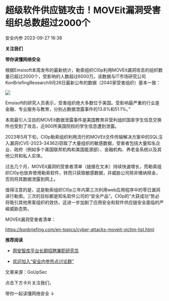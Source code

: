 #  超级软件供应链攻击！MOVEit漏洞受害组织总数超过2000个   
 安全内参   2023-09-27 16:38  
  
**关注我们**  
  
  
**带你读懂网络安全**  
  
  
根据Emsisoft本周发布的最新统计，勒索组织Cl0p利用MOVEit漏洞攻击的组织数量已超过2000个，受影响的人数超过6000万。该数据与IT市场研究公司KonBriefingResearch9月26日最新公布的数据（2040家受害组织）基本一致：  
  
  
![](https://mmbiz.qpic.cn/sz_mmbiz_png/INYsicz2qhvbwxqwqvNwTBA23R1iaKkxO7icbvmAghnFLdicQObvMolbZglhBX1Eeclykx8QdhO35eup2V6YU2iapyQ/640?wx_fmt=png&wxfrom=5&wx_lazy=1&wx_co=1 "")  
  
  
Emsisoft的研究人员表示，受害组织绝大多数位于美国。受影响最严重的行业是金融、专业服务与教育，分别占数据泄露事件的13.8%和51.1%。”  
  
  
本周最引人注目的MOVEit数据泄露事件是美国教育非营利组织国家学生信息交换所也受到了攻击，近900所美国院校的学生信息遭到泄露。  
  
  
2023年5月下旬，Cl0p勒索组织利用流行的MOVEit文件传输解决方案中的SQL注入漏洞(CVE-2023-34362)窃取了大量组织的敏感数据，受害者包括大量知名企业、政府（例如多个美国联邦机构和美国能源部）、金融机构、养老金系统以及其他公共和私人实体。  
  
  
过去几个月，MOVEit漏洞的受害者清单（链接在文末）持续快速增长，而勒索组织Cl0p也放弃使用勒索软件，转而只获取敏感数据，并威胁公司除非缴纳赎金，否则将其数据泄露到网上。  
  
  
值得注意的是，这是勒索组织Cl0p三年内第三次利用web应用程序中的零日漏洞进行勒索。三次的目标都是知名软件公司的“安全产品”。CI0p的“大获成功”势必将吸引其他黑客组织的效仿，这进一步加剧了应用安全和软件供应链安全面临的严峻威胁态势。  
  
  
MOVEit漏洞受害者清单：  
  
https://konbriefing.com/en-topics/cyber-attacks-moveit-victim-list.html  
  
  
**推荐阅读**  
- [网安智库平台长期招聘兼职研究员](http://mp.weixin.qq.com/s?__biz=MzI4NDY2MDMwMw==&mid=2247499450&idx=2&sn=2da3ca2e0b4d4f9f56ea7f7579afc378&chksm=ebfab99adc8d308c3ba6e7a74bd41beadf39f1b0e38a39f7235db4c305c06caa49ff63a0cc1d&scene=21#wechat_redirect)  
  
  
- [欢迎加入“安全内参热点讨论群”](https://mp.weixin.qq.com/s?__biz=MzI4NDY2MDMwMw==&mid=2247501251&idx=1&sn=8b6ebecbe80c1c72317948494f87b489&chksm=ebfa82e3dc8d0bf595d039e75b446e14ab96bf63cf8ffc5d553b58248dde3424fb18e6947440&token=525430415&lang=zh_CN&scene=21#wechat_redirect)  
  
  
  
  
  
  
文章来源：GoUpSec  
  
  
点击下方卡片关注我们，  
  
带你一起读懂网络安全 ↓  
  
  
  
  
